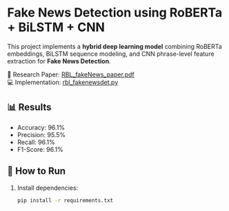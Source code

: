 # Fake News Detection using RoBERTa + BiLSTM + CNN

This project implements a **hybrid deep learning model** combining RoBERTa embeddings, BiLSTM sequence modeling, and CNN phrase-level feature extraction for **Fake News Detection**.

📄 Research Paper: [RBL_fakeNews_paper.pdf](./RBL_fakeNews_paper.pdf)  
💻 Implementation: [rbl_fakenewsdet.py](./rbl_fakenewsdet.py)

## 📊 Results
- Accuracy: 96.1%  
- Precision: 95.5%  
- Recall: 96.1%  
- F1-Score: 96.1%

## 🚀 How to Run
1. Install dependencies:
   ```bash
   pip install -r requirements.txt
